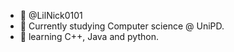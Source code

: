 - 👋 @LilNick0101
- 👀 Currently studying Computer science @ UniPD.
- 🌱 learning C++, Java and python.

<!---
LilNick0101/LilNick0101 is a ✨ special ✨ repository because its `README.md` (this file) appears on your GitHub profile.
You can click the Preview link to take a look at your changes.
--->

